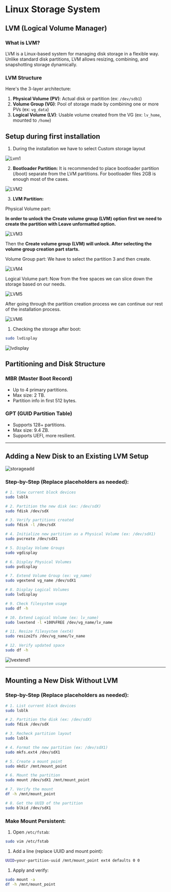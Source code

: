 # Linux Storage System

## LVM (Logical Volume Manager)

### What is LVM?

LVM is a Linux-based system for managing disk storage in a flexible way. Unlike standard disk partitions, LVM allows resizing, combining, and snapshotting storage dynamically.

### LVM Structure

Here's the 3-layer architecture:

1. **Physical Volume (PV)**: Actual disk or partition (ex: `/dev/sdb1`)
2. **Volume Group (VG)**: Pool of storage made by combining one or more PVs (ex: `vg_data`)
3. **Logical Volume (LV)**: Usable volume created from the VG (ex: `lv_home`, mounted to `/home`)

## Setup during first installation

1. During the installation we have to select Custom storage layout

![Lvm1](https://github.com/user-attachments/assets/f3485216-9b23-4aab-8855-f0b069899b35)

2. **Bootloader Partition:** It is recommended to place bootloader partition (/boot) separate from the LVM partitions. For bootloader files 2GB is enough most of the cases.

![LVM2](https://github.com/user-attachments/assets/0ebdc8dc-e798-4ae8-9520-c28948ca5529)

3. **LVM Partition:** 

Physical Volume part:

**In order to unlock the Create volume group (LVM) option first we need to create the partition with Leave unformatted option.**

![LVM3](https://github.com/user-attachments/assets/26daa88f-ee9d-450d-8a75-6457b6953b19)

Then the **Create volume group (LVM) will unlock. After selecting the volume group creation part starts.**

Volume Group part: We have to select the partition 3 and then create.

![LVM4](https://github.com/user-attachments/assets/3c77bf00-8489-48b9-860c-2c62762b078d)

Logical Volume part: Now from the free spaces we can slice down the storage based on our needs.

![LVM5](https://github.com/user-attachments/assets/99c3a7ff-7e1f-463d-9c21-7a28f72c6773)

After going through the partition creation process we can continue our rest of the installation process.

![LVM6](https://github.com/user-attachments/assets/f56b433b-db80-4dc7-a547-53aec15146b5)

1. Checking the storage after boot:

```bash
sudo lvdisplay
```
![lvdisplay](https://github.com/user-attachments/assets/5711a9ed-86b4-41c0-96c7-5476cc9cd605)

## Partitioning and Disk Structure

### MBR (Master Boot Record)

- Up to 4 primary partitions.
- Max size: 2 TB.
- Partition info in first 512 bytes.

### GPT (GUID Partition Table)

- Supports 128+ partitions.
- Max size: 9.4 ZB.
- Supports UEFI, more resilient.

---

## Adding a New Disk to an Existing LVM Setup

![storageadd](https://github.com/user-attachments/assets/43b99aa4-0626-49e7-9c7e-390105aa512b)

### Step-by-Step (Replace placeholders as needed):

```bash
# 1. View current block devices
sudo lsblk

# 2. Partition the new disk (ex: /dev/sdX)
sudo fdisk /dev/sdX

# 3. Verify partitions created
sudo fdisk -l /dev/sdX

# 4. Initialize new partition as a Physical Volume (ex: /dev/sdX1)
sudo pvcreate /dev/sdX1

# 5. Display Volume Groups
sudo vgdisplay

# 6. Display Physical Volumes
sudo pvdisplay

# 7. Extend Volume Group (ex: vg_name)
sudo vgextend vg_name /dev/sdX1

# 8. Display Logical Volumes
sudo lvdisplay

# 9. Check filesystem usage
sudo df -h

# 10. Extend Logical Volume (ex: lv_name)
sudo lvextend -l +100%FREE /dev/vg_name/lv_name

# 11. Resize filesystem (ext4)
sudo resize2fs /dev/vg_name/lv_name

# 12. Verify updated space
sudo df -h
```
![lvextend1](https://github.com/user-attachments/assets/14aa7ec4-65cf-4e8f-a6a9-2aaf07fefb11)

---

## Mounting a New Disk Without LVM

### Step-by-Step (Replace placeholders as needed):

```bash
# 1. List current block devices
sudo lsblk

# 2. Partition the disk (ex: /dev/sdX)
sudo fdisk /dev/sdX

# 3. Recheck partition layout
sudo lsblk

# 4. Format the new partition (ex: /dev/sdX1)
sudo mkfs.ext4 /dev/sdX1

# 5. Create a mount point
sudo mkdir /mnt/mount_point

# 6. Mount the partition
sudo mount /dev/sdX1 /mnt/mount_point

# 7. Verify the mount
df -h /mnt/mount_point

# 8. Get the UUID of the partition
sudo blkid /dev/sdX1
```

### Make Mount Persistent:

1. Open `/etc/fstab`:

```bash
sudo vim /etc/fstab
```

1. Add a line (replace UUID and mount point):

```bash
UUID=your-partition-uuid /mnt/mount_point ext4 defaults 0 0
```

1. Apply and verify:

```bash
sudo mount -a
df -h /mnt/mount_point
```








